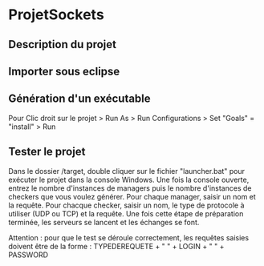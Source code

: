 # ProjetSockets

## Description du projet



## Importer sous eclipse


## Génération d'un exécutable 

Pour 
Clic droit sur le projet > Run As > Run Configurations > Set "Goals" = "install" > Run



## Tester le projet 

Dans le dossier /target, double cliquer sur le fichier "launcher.bat" pour exécuter le projet dans la console Windows.
Une fois la console ouverte, entrez le nombre d'instances de managers puis le nombre d'instances de checkers que vous voulez générer.
Pour chaque manager, saisir un nom et la requête.
Pour chacque checker, saisir un nom, le type de protocole à utiliser (UDP ou TCP) et la requête.
Une fois cette étape de préparation terminée, les serveurs se lancent et les échanges se font.

Attention : pour que le test se déroule correctement, les requêtes saisies doivent être de la forme : TYPEDEREQUETE + " " + LOGIN + " " + PASSWORD
